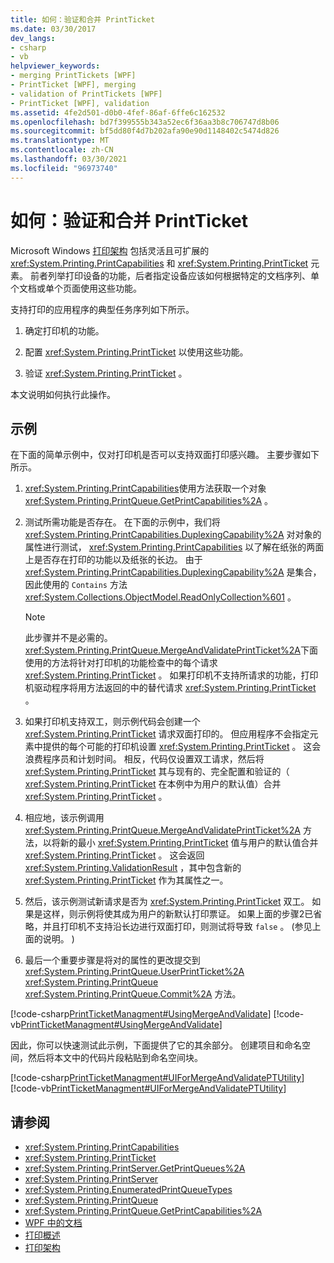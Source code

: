 ```yaml
---
title: 如何：验证和合并 PrintTicket
ms.date: 03/30/2017
dev_langs:
- csharp
- vb
helpviewer_keywords:
- merging PrintTickets [WPF]
- PrintTicket [WPF], merging
- validation of PrintTickets [WPF]
- PrintTicket [WPF], validation
ms.assetid: 4fe2d501-d0b0-4fef-86af-6ffe6c162532
ms.openlocfilehash: bd7f399555b343a52ec6f36aa3b8c706747d8b06
ms.sourcegitcommit: bf5dd80f4d7b202afa90e90d1148402c5474d826
ms.translationtype: MT
ms.contentlocale: zh-CN
ms.lasthandoff: 03/30/2021
ms.locfileid: "96973740"
---
```

# <a name="how-to-validate-and-merge-printtickets"></a>如何：验证和合并 PrintTicket
Microsoft Windows [打印架构](/windows/win32/printdocs/printschema) 包括灵活且可扩展的 <xref:System.Printing.PrintCapabilities> 和 <xref:System.Printing.PrintTicket> 元素。 前者列举打印设备的功能，后者指定设备应该如何根据特定的文档序列、单个文档或单个页面使用这些功能。  
  
 支持打印的应用程序的典型任务序列如下所示。  
  
1. 确定打印机的功能。  
  
2. 配置 <xref:System.Printing.PrintTicket> 以使用这些功能。  
  
3. 验证 <xref:System.Printing.PrintTicket> 。  
  
 本文说明如何执行此操作。  
  
## <a name="example"></a>示例  
 在下面的简单示例中，仅对打印机是否可以支持双面打印感兴趣。 主要步骤如下所示。  
  
1. <xref:System.Printing.PrintCapabilities>使用方法获取一个对象 <xref:System.Printing.PrintQueue.GetPrintCapabilities%2A> 。  
  
2. 测试所需功能是否存在。 在下面的示例中，我们将 <xref:System.Printing.PrintCapabilities.DuplexingCapability%2A> 对对象的属性进行测试， <xref:System.Printing.PrintCapabilities> 以了解在纸张的两面上是否存在打印的功能以及纸张的长边。 由于 <xref:System.Printing.PrintCapabilities.DuplexingCapability%2A> 是集合，因此使用的 `Contains` 方法 <xref:System.Collections.ObjectModel.ReadOnlyCollection%601> 。  
  
    > [!NOTE]
    > 此步骤并不是必需的。 <xref:System.Printing.PrintQueue.MergeAndValidatePrintTicket%2A>下面使用的方法将针对打印机的功能检查中的每个请求 <xref:System.Printing.PrintTicket> 。 如果打印机不支持所请求的功能，打印机驱动程序将用方法返回的中的替代请求 <xref:System.Printing.PrintTicket> 。  
  
3. 如果打印机支持双工，则示例代码会创建一个 <xref:System.Printing.PrintTicket> 请求双面打印的。 但应用程序不会指定元素中提供的每个可能的打印机设置 <xref:System.Printing.PrintTicket> 。 这会浪费程序员和计划时间。 相反，代码仅设置双工请求，然后将 <xref:System.Printing.PrintTicket> 其与现有的、完全配置和验证的（ <xref:System.Printing.PrintTicket> 在本例中为用户的默认值）合并 <xref:System.Printing.PrintTicket> 。  
  
4. 相应地，该示例调用 <xref:System.Printing.PrintQueue.MergeAndValidatePrintTicket%2A> 方法，以将新的最小 <xref:System.Printing.PrintTicket> 值与用户的默认值合并 <xref:System.Printing.PrintTicket> 。 这会返回 <xref:System.Printing.ValidationResult> ，其中包含新的 <xref:System.Printing.PrintTicket> 作为其属性之一。  
  
5. 然后，该示例测试新请求是否为 <xref:System.Printing.PrintTicket> 双工。 如果是这样，则示例将使其成为用户的新默认打印票证。 如果上面的步骤2已省略，并且打印机不支持沿长边进行双面打印，则测试将导致 `false` 。  (参见上面的说明。 )   
  
6. 最后一个重要步骤是将对的属性的更改提交到 <xref:System.Printing.PrintQueue.UserPrintTicket%2A> <xref:System.Printing.PrintQueue> <xref:System.Printing.PrintQueue.Commit%2A> 方法。  
  
 [!code-csharp[PrintTicketManagment#UsingMergeAndValidate](~/samples/snippets/csharp/VS_Snippets_Wpf/PrintTicketManagment/CSharp/printticket.cs#usingmergeandvalidate)]
 [!code-vb[PrintTicketManagment#UsingMergeAndValidate](~/samples/snippets/visualbasic/VS_Snippets_Wpf/PrintTicketManagment/visualbasic/printticket.vb#usingmergeandvalidate)]  
  
 因此，你可以快速测试此示例，下面提供了它的其余部分。 创建项目和命名空间，然后将本文中的代码片段粘贴到命名空间块。  
  
 [!code-csharp[PrintTicketManagment#UIForMergeAndValidatePTUtility](~/samples/snippets/csharp/VS_Snippets_Wpf/PrintTicketManagment/CSharp/printticket.cs#uiformergeandvalidateptutility)]
 [!code-vb[PrintTicketManagment#UIForMergeAndValidatePTUtility](~/samples/snippets/visualbasic/VS_Snippets_Wpf/PrintTicketManagment/visualbasic/printticket.vb#uiformergeandvalidateptutility)]  
  
## <a name="see-also"></a>请参阅

- <xref:System.Printing.PrintCapabilities>
- <xref:System.Printing.PrintTicket>
- <xref:System.Printing.PrintServer.GetPrintQueues%2A>
- <xref:System.Printing.PrintServer>
- <xref:System.Printing.EnumeratedPrintQueueTypes>
- <xref:System.Printing.PrintQueue>
- <xref:System.Printing.PrintQueue.GetPrintCapabilities%2A>
- [WPF 中的文档](documents-in-wpf.md)
- [打印概述](printing-overview.md)
- [打印架构](/windows/win32/printdocs/printschema)

